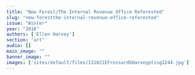 ```yaml
---
title: "New Forest/The Internal Revenue Office Reforested"
slug: "new-forestthe-internal-revenue-office-reforested"
issue: "Winter"
year: "2016"
authors: ['Ellen Harvey']
section: "art"
audio: []
main_image: ""
banner_image: ""
images: ['sites/default/files/131021EFrossardEHarveypting2244.jpg']
---
```

